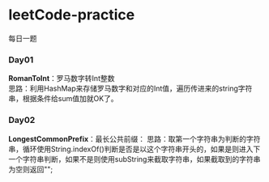 # leetCode-practice
每日一题
### Day01
**RomanToInt**：罗马数字转Int整数    
思路：利用HashMap来存储罗马数字和对应的Int值，遍历传进来的string字符串，根据条件给sum值加就OK了。
### Day02
**LongestCommonPrefix**：最长公共前缀：
思路：取第一个字符串为判断的字符串，循环使用String.indexOf()判断是否是以这个字符串开头的，如果是则进入下一个字符串判断，如果不是则使用subString来截取字符串，如果截取到的字符串为空则返回"";
